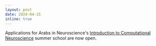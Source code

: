 ```yaml
---
layout: post
date: 2024-04-15
inline: true
---
```


Applications for Arabs in Neuroscience's <a href='https://www.arabsinneuro.org/school/'>Introduction to Computational Neuroscience</a> summer school are now open.